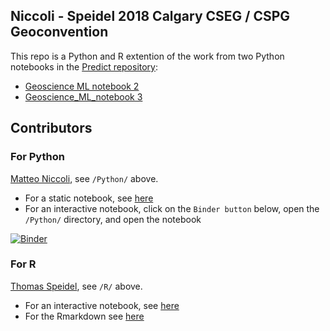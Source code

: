## Niccoli - Speidel 2018 Calgary CSEG / CSPG Geoconvention

This repo is a Python and R extention of the work from two Python notebooks in the [Predict repository](https://github.com/mycarta/predict): 
* [Geoscience ML notebook 2](https://github.com/mycarta/predict/blob/master/Geoscience_ML_notebook_2.ipynb) 
* [Geoscience_ML_notebook 3](https://github.com/mycarta/predict/blob/master/Geoscience_ML_notebook_3.ipynb)

## Contributors

### For Python
[Matteo Niccoli](https://github.com/mycarta),  see `/Python/` above.
* For a static notebook, see [here](https://github.com/mycarta/Niccoli_Speidel_2018_Geoconvention/blob/master/Python/Python_data_science_tools%20_petroleum_exploration_production.ipynb)
* For an interactive notebook, click on the `Binder button` below, open the `/Python/` directory, and open the notebook

[![Binder](https://mybinder.org/badge.svg)](https://mybinder.org/v2/gh/mycarta/Niccoli_Speidel_2018_Geoconvention/master)



### For R
[Thomas Speidel](https:/github.com/tspeidel/), see `/R/` above.
* For an interactive notebook, see [here](https://geoconvention2018.updog.co/index.html)
* For the Rmarkdown see [here](https://github.com/mycarta/Niccoli_Speidel_2018_Geoconvention/blob/master/R/geoconference_2018.Rmd)
